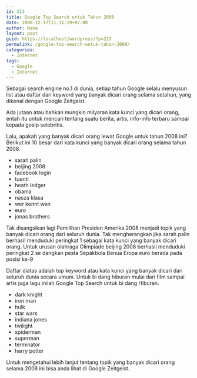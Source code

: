 ```yaml
---
id: 213
title: Google Top Search untuk Tahun 2008
date: 2008-12-17T11:11:19+07:00
author: Nana
layout: post
guid: https://localhost/wordpress/?p=213
permalink: /google-top-search-untuk-tahun-2008/
categories:
  - Internet
tags:
  - Google
  - Internet
---
```

Sebagai search engine no.1 di dunia, setiap tahun Google selalu menyusun list atau daftar dari keyword yang banyak dicari orang selama setahun, yang dikenal dengan Google Zeitgeist.

Ada jutaan atau bahkan mungkin milyaran kata kunci yang dicari orang, entah itu untuk mencari tentang suatu berita, artis, info-info terbaru sampai kepada gosip selebritis.

Lalu, apakah yang banyak dicari orang lewat Google untuk tahun 2008 ini? Berikut ini 10 besar dari kata kunci yang banyak dicari orang selama tahun 2008.

  * sarah palin
  * beijing 2008
  * facebook login
  * tuenti
  * heath ledger
  * obama
  * nasza klasa
  * wer kennt wen
  * euro
  * jonas brothers

Tak disangsikan lagi Pemilihan Presiden Amerika 2008 menjadi topik yang banyak dicari orang dari seluruh dunia. Tak mengherangkan jika sarah palin berhasil menduduki peringkat 1 sebagai kata kunci yang banyak dicari orang. Untuk urusan olahraga Olimpiade beijing 2008 berhasil menduduki peringkat 2 se dangkan pesta Sepakbola Benua Eropa euro berada pada posisi ke-9

Daftar diatas adalah top keyword atau kata kunci yang banyak dicari dari seluruh dunia secara umum. Untuk bi dang hiburan mulai dari film sampai artis juga lagu inilah Google Top Search untuk bi dang Hiburan.

  * dark knight
  * iron man
  * hulk
  * star wars
  * indiana jones
  * twilight
  * spiderman
  * superman
  * terminator
  * harry potter

Untuk mengetahui lebih lanjut tentang topik yang banyak dicari orang selama 2008 ini bisa anda lihat di Google Zeitgeist.